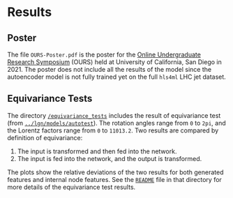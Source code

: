 # Results
## Poster
The file `OURS-Poster.pdf` is the poster for the [Online Undergraduate Research Symposium](https://ugresearch.ucsd.edu/conferences/ours/OURS%202021.html) (OURS) held at University of California, San Diego in 2021.
The poster does not include all the results of the model since the autoencoder model is not fully trained yet on the full `hls4ml` LHC jet dataset.

## Equivariance Tests
The directory [`/equivariance_tests`](https://github.com/zichunhao/lgn-autoencoder/tree/main/results/equivariance_tests) includes the result of equivariance test (from [`../lgn/models/autotest`](https://github.com/zichunhao/lgn-autoencoder/tree/main/lgn/models/autotest)). The rotation angles range from `0` to `2pi`, and the Lorentz factors range from `0` to `11013.2`. Two results are compared by definition of equivariance:
1. The input is transformed and then fed into the network.
2. The input is fed into the network, and the output is transformed.

The plots show the relative deviations of the two results for both generated features and internal node features. See the [`README`](https://github.com/zichunhao/lgn-autoencoder/blob/main/results/equivariance_tests/README.md) file in that directory for more details of the equivariance test results.
